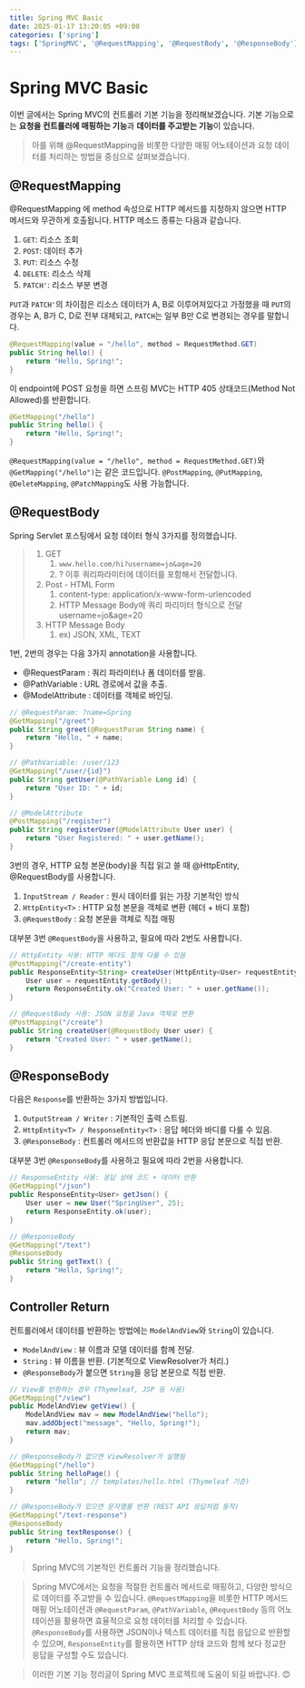 ```yaml
---
title: Spring MVC Basic
date: 2025-01-17 13:20:05 +09:00
categories: ['spring']
tags: ['SpringMVC', '@RequestMapping', '@RequestBody', '@ResponseBody']
---
```


# Spring MVC Basic

이번 글에서는 Spring MVC의 컨트롤러 기본 기능을 정리해보겠습니다.
기본 기능으로는 **요청을 컨트롤러에 매핑하는 기능**과 **데이터를 주고받는 기능**이 있습니다.
> 아를 위해 @RequestMapping을 비롯한 다양한 매핑 어노테이션과 요청 데이터를 처리하는 방법을 중심으로 살펴보겠습니다.

## @RequestMapping

@RequestMapping 에 method 속성으로 HTTP 메서드를 지정하지 않으면 HTTP 메서드와 무관하게 호출됩니다.
HTTP 메소드 종류는 다음과 같습니다.
1. `GET`: 리소스 조회
1. `POST`: 데이터 추가
1. `PUT`: 리소스 수정
1. `DELETE`: 리소스 삭제
1. `PATCH'`: 리소스 부분 변경

`PUT`과 `PATCH'`의 차이점은 리소스 데이터가 A, B로 이루어져있다고 가정했을 때 `PUT`의 경우는 A, B가 C, D로 전부 대체되고,
`PATCH`는 일부 B만 C로 변경되는 경우를 말합니다.

```java
@RequestMapping(value = "/hello", method = RequestMethod.GET)
public String hello() {
    return "Hello, Spring!";
}
```

이 endpoint에 POST 요청을 하면 스프링 MVC는 HTTP 405 상태코드(Method Not Allowed)를 반환합니다.

```java
@GetMapping("/hello")
public String hello() {
    return "Hello, Spring!";
}
```

`@RequestMapping(value = "/hello", method = RequestMethod.GET)`와 `@GetMapping("/hello")`는 같은 코드입니다.
`@PostMapping`, `@PutMapping`, `@DeleteMapping`, `@PatchMapping`도 사용 가능합니다.

## @RequestBody
Spring Servlet 포스팅에서 요청 데이터 형식 3가지를 정의했습니다.

> 1. GET
>    1. `www.hello.com/hi?username=jo&age=20`
>    1. ? 이후 쿼리파라미터에 데이터를 포함해서 전달합니다. 
> 1. Post - HTML Form 
>    1. content-type: application/x-www-form-urlencoded 
>    1. HTTP Message Body에 쿼리 파리미터 형식으로 전달 username=jo&age=20 
> 1. HTTP Message Body
>    1. ex) JSON, XML, TEXT


1번, 2번의 경우는 다음 3가지 annotation을 사용합니다.
- @RequestParam : 쿼리 파라미터나 폼 데이터를 받음.
- @PathVariable : URL 경로에서 값을 추출.
- @ModelAttribute : 데이터를 객체로 바인딩.


```java
// @RequestParam: ?name=Spring
@GetMapping("/greet")
public String greet(@RequestParam String name) {
    return "Hello, " + name;
}

// @PathVariable: /user/123
@GetMapping("/user/{id}")
public String getUser(@PathVariable Long id) {
    return "User ID: " + id;
}

// @ModelAttribute
@PostMapping("/register")
public String registerUser(@ModelAttribute User user) {
    return "User Registered: " + user.getName();
}
```

3번의 경우, HTTP 요청 본문(body)을 직접 읽고 쓸 때 @HttpEntity, @RequestBody를 사용합니다.

1. `InputStream / Reader` : 원시 데이터를 읽는 가장 기본적인 방식 
2. `HttpEntity<T>` : HTTP 요청 본문을 객체로 변환 (헤더 + 바디 포함)
3. `@RequestBody` : 요청 본문을 객체로 직접 매핑

대부분 3번 `@RequestBody`을 사용하고, 필요에 따라 2번도 사용합니다.

```java
// HttpEntity 사용: HTTP 헤더도 함께 다룰 수 있음
@PostMapping("/create-entity")
public ResponseEntity<String> createUser(HttpEntity<User> requestEntity) {
    User user = requestEntity.getBody();
    return ResponseEntity.ok("Created User: " + user.getName());
}

// @RequestBody 사용: JSON 요청을 Java 객체로 변환
@PostMapping("/create")
public String createUser(@RequestBody User user) {
    return "Created User: " + user.getName();
}
```

## @ResponseBody

다음은 `Response`를 반환하는 3가지 방법입니다.

1. `OutputStream / Writer` : 기본적인 출력 스트림. 
2. `HttpEntity<T> / ResponseEntity<T>` : 응답 헤더와 바디를 다룰 수 있음.
3. `@ResponseBody` : 컨트롤러 메서드의 반환값을 HTTP 응답 본문으로 직접 반환.

대부분 3번 `@ResponseBody`를 사용하고 필요에 따라 2번을 사용합니다.

```java 
// ResponseEntity 사용: 응답 상태 코드 + 데이터 반환
@GetMapping("/json")
public ResponseEntity<User> getJson() {
    User user = new User("SpringUser", 25);
    return ResponseEntity.ok(user);
}

// @ResponseBody
@GetMapping("/text")
@ResponseBody
public String getText() {
    return "Hello, Spring!";
}

```

## Controller Return

컨트롤러에서 데이터를 반환하는 방법에는 `ModelAndView`와 `String`이 있습니다.
- `ModelAndView` : 뷰 이름과 모델 데이터를 함께 전달.
- `String` : 뷰 이름을 반환. (기본적으로 ViewResolver가 처리.)
- `@ResponseBody`가 붙으면 `String`을 응답 본문으로 직접 반환.

```java
// View를 반환하는 경우 (Thymeleaf, JSP 등 사용)
@GetMapping("/view")
public ModelAndView getView() {
    ModelAndView mav = new ModelAndView("hello");
    mav.addObject("message", "Hello, Spring!");
    return mav;
}

// @ResponseBody가 없으면 ViewResolver가 실행됨
@GetMapping("/hello")
public String helloPage() {
    return "hello"; // templates/hello.html (Thymeleaf 기준)
}

// @ResponseBody가 있으면 문자열를 반환 (REST API 응답처럼 동작)
@GetMapping("/text-response")
@ResponseBody
public String textResponse() {
    return "Hello, Spring!";
}

```

> Spring MVC의 기본적인 컨트롤러 기능을 정리했습니다.

> Spring MVC에서는 요청을 적절한 컨트롤러 메서드로 매핑하고, 다양한 방식으로 데이터를 주고받을 수 있습니다.
> `@RequestMapping`을 비롯한 HTTP 메서드 매핑 어노테이션과 `@RequestParam`, `@PathVariable`, `@RequestBody` 등의 어노테이션을 활용하면 효율적으로 요청 데이터를 처리할 수 있습니다.
> `@ResponseBody`를 사용하면 JSON이나 텍스트 데이터를 직접 응답으로 반환할 수 있으며, `ResponseEntity`를 활용하면 HTTP 상태 코드와 함께 보다 정교한 응답을 구성할 수도 있습니다. 

> 이러한 기본 기능 정리글이 Spring MVC 프로젝트에 도움이 되길 바랍니다. 😊
